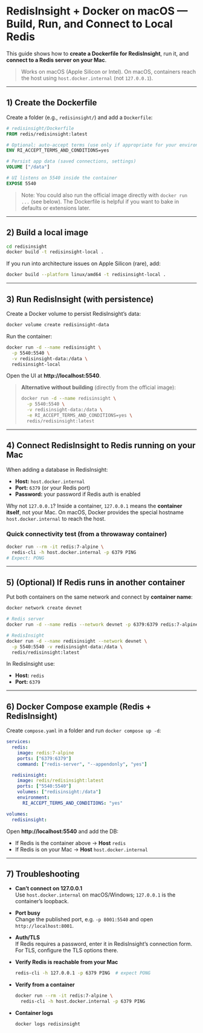 # RedisInsight + Docker on macOS — Build, Run, and Connect to Local Redis

This guide shows how to **create a Dockerfile for RedisInsight**, run it, and **connect to a Redis server on your Mac**.

> Works on macOS (Apple Silicon or Intel). On macOS, containers reach the host using `host.docker.internal` (not `127.0.0.1`).

---

## 1) Create the Dockerfile

Create a folder (e.g., `redisinsight/`) and add a `Dockerfile`:

```dockerfile
# redisinsight/Dockerfile
FROM redis/redisinsight:latest

# Optional: auto-accept terms (use only if appropriate for your environment)
ENV RI_ACCEPT_TERMS_AND_CONDITIONS=yes

# Persist app data (saved connections, settings)
VOLUME ["/data"]

# UI listens on 5540 inside the container
EXPOSE 5540
```

> Note: You could also run the official image directly with `docker run ...` (see below). The Dockerfile is helpful if you want to bake in defaults or extensions later.

---

## 2) Build a local image

```bash
cd redisinsight
docker build -t redisinsight-local .
```

If you run into architecture issues on Apple Silicon (rare), add:
```bash
docker build --platform linux/amd64 -t redisinsight-local .
```

---

## 3) Run RedisInsight (with persistence)

Create a Docker volume to persist RedisInsight’s data:

```bash
docker volume create redisinsight-data
```

Run the container:

```bash
docker run -d --name redisinsight \
  -p 5540:5540 \
  -v redisinsight-data:/data \
  redisinsight-local
```

Open the UI at **http://localhost:5540**.

> **Alternative without building** (directly from the official image):
> ```bash
> docker run -d --name redisinsight \
>   -p 5540:5540 \
>   -v redisinsight-data:/data \
>   -e RI_ACCEPT_TERMS_AND_CONDITIONS=yes \
>   redis/redisinsight:latest
> ```

---

## 4) Connect RedisInsight to **Redis running on your Mac**

When adding a database in RedisInsight:
- **Host:** `host.docker.internal`
- **Port:** `6379` (or your Redis port)
- **Password:** your password if Redis auth is enabled

Why not `127.0.0.1`? Inside a container, `127.0.0.1` means the **container itself**, not your Mac. On macOS, Docker provides the special hostname `host.docker.internal` to reach the host.

### Quick connectivity test (from a throwaway container)
```bash
docker run --rm -it redis:7-alpine \
  redis-cli -h host.docker.internal -p 6379 PING
# Expect: PONG
```

---

## 5) (Optional) If Redis runs in **another container**

Put both containers on the same network and connect by **container name**:

```bash
docker network create devnet

# Redis server
docker run -d --name redis --network devnet -p 6379:6379 redis:7-alpine

# RedisInsight
docker run -d --name redisinsight --network devnet \
  -p 5540:5540 -v redisinsight-data:/data \
  redis/redisinsight:latest
```

In RedisInsight use:
- **Host:** `redis`
- **Port:** `6379`

---

## 6) Docker Compose example (Redis + RedisInsight)

Create `compose.yaml` in a folder and run `docker compose up -d`:

```yaml
services:
  redis:
    image: redis:7-alpine
    ports: ["6379:6379"]
    command: ["redis-server", "--appendonly", "yes"]

  redisinsight:
    image: redis/redisinsight:latest
    ports: ["5540:5540"]
    volumes: ["redisinsight:/data"]
    environment:
      RI_ACCEPT_TERMS_AND_CONDITIONS: "yes"

volumes:
  redisinsight:
```

Open **http://localhost:5540** and add the DB:
- If Redis is the container above → **Host** `redis`
- If Redis is on your Mac → **Host** `host.docker.internal`

---

## 7) Troubleshooting

- **Can’t connect on 127.0.0.1**  
  Use `host.docker.internal` on macOS/Windows; `127.0.0.1` is the container’s loopback.

- **Port busy**  
  Change the published port, e.g. `-p 8001:5540` and open `http://localhost:8001`.

- **Auth/TLS**  
  If Redis requires a password, enter it in RedisInsight’s connection form. For TLS, configure the TLS options there.

- **Verify Redis is reachable from your Mac**  
  ```bash
  redis-cli -h 127.0.0.1 -p 6379 PING  # expect PONG
  ```

- **Verify from a container**  
  ```bash
  docker run --rm -it redis:7-alpine \
    redis-cli -h host.docker.internal -p 6379 PING
  ```

- **Container logs**  
  ```bash
  docker logs redisinsight
  ```
